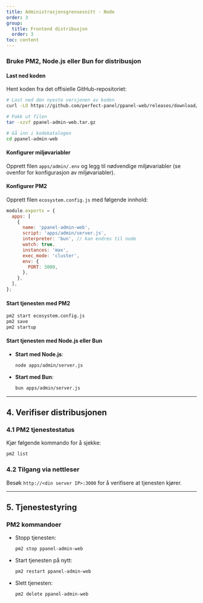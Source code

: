 ```yaml
---
title: Administrasjonsgrensesnitt - Node
order: 3
group: 
  title: Frontend distribusjon
  order: 3
toc: content
---
```


### Bruke PM2, Node.js eller Bun for distribusjon

#### Last ned koden

Hent koden fra det offisielle GitHub-repositoriet:

```bash
# Last ned den nyeste versjonen av koden
curl -LO https://github.com/perfect-panel/ppanel-web/releases/download/v1.0.0/ppanel-admin-web.tar.gz

# Pakk ut filen
tar -xzvf ppanel-admin-web.tar.gz

# Gå inn i kodekatalogen
cd ppanel-admin-web
```

#### Konfigurer miljøvariabler

Opprett filen `apps/admin/.env` og legg til nødvendige miljøvariabler (se ovenfor for konfigurasjon av miljøvariabler).

#### Konfigurer PM2

Opprett filen `ecosystem.config.js` med følgende innhold:

```javascript
module.exports = {
  apps: [
    {
      name: 'ppanel-admin-web',
      script: 'apps/admin/server.js',
      interpreter: 'bun', // kan endres til node
      watch: true,
      instances: 'max',
      exec_mode: 'cluster',
      env: {
        PORT: 3000,
      },
    },
  ],
};
```

#### Start tjenesten med PM2

```bash
pm2 start ecosystem.config.js
pm2 save
pm2 startup
```

#### Start tjenesten med Node.js eller Bun

- **Start med Node.js**:
  ```bash
  node apps/admin/server.js
  ```
- **Start med Bun**:
  ```bash
  bun apps/admin/server.js
  ```

---

## **4. Verifiser distribusjonen**

### **4.1 PM2 tjenestestatus**

Kjør følgende kommando for å sjekke:

```bash
pm2 list
```

### **4.2 Tilgang via nettleser**

Besøk `http://<din server IP>:3000` for å verifisere at tjenesten kjører.

---

## **5. Tjenestestyring**

### **PM2 kommandoer**

- Stopp tjenesten:
  ```bash
  pm2 stop ppanel-admin-web
  ```
- Start tjenesten på nytt:
  ```bash
  pm2 restart ppanel-admin-web
  ```
- Slett tjenesten:
  ```bash
  pm2 delete ppanel-admin-web
  ```

